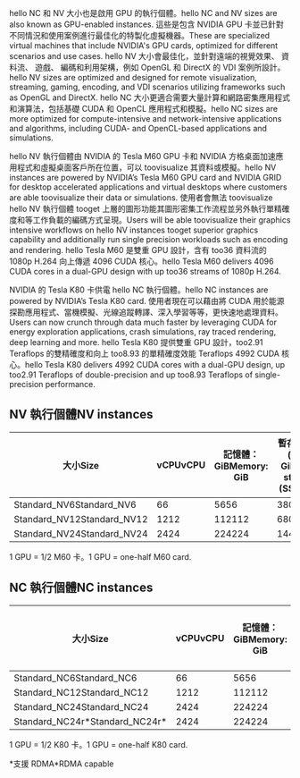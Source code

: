 
<span data-ttu-id="9edc4-101">hello NC 和 NV 大小也是啟用 GPU 的執行個體。</span><span class="sxs-lookup"><span data-stu-id="9edc4-101">hello NC and NV sizes are also known as GPU-enabled instances.</span></span> <span data-ttu-id="9edc4-102">這些是包含 NVIDIA GPU 卡並已針對不同情況和使用案例進行最佳化的特製化虛擬機器。</span><span class="sxs-lookup"><span data-stu-id="9edc4-102">These are specialized virtual machines that include NVIDIA's GPU cards, optimized for different scenarios and use cases.</span></span> <span data-ttu-id="9edc4-103">hello NV 大小會最佳化，並針對遠端的視覺效果、 資料流、 遊戲、 編碼和利用架構，例如 OpenGL 和 DirectX 的 VDI 案例所設計。</span><span class="sxs-lookup"><span data-stu-id="9edc4-103">hello NV sizes are optimized and designed for remote visualization, streaming, gaming, encoding, and VDI scenarios utilizing frameworks such as OpenGL and DirectX.</span></span> <span data-ttu-id="9edc4-104">hello NC 大小更適合需要大量計算和網路密集應用程式和演算法，包括基礎 CUDA 和 OpenCL 應用程式和模擬。</span><span class="sxs-lookup"><span data-stu-id="9edc4-104">hello NC sizes are more optimized for compute-intensive and network-intensive applications and algorithms, including CUDA- and OpenCL-based applications and simulations.</span></span> 


<span data-ttu-id="9edc4-105">hello NV 執行個體由 NVIDIA 的 Tesla M60 GPU 卡和 NVIDIA 方格桌面加速應用程式和虛擬桌面客戶所在位置，可以 toovisualize 其資料或模擬。</span><span class="sxs-lookup"><span data-stu-id="9edc4-105">hello NV instances are powered by NVIDIA’s Tesla M60 GPU card and NVIDIA GRID for desktop accelerated applications and virtual desktops where customers are able toovisualize their data or simulations.</span></span> <span data-ttu-id="9edc4-106">使用者會無法 toovisualize hello NV 執行個體 tooget 上層的圖形功能其圖形密集工作流程並另外執行單精確度和等工作負載的編碼方式呈現。</span><span class="sxs-lookup"><span data-stu-id="9edc4-106">Users will be able toovisualize their graphics intensive workflows on hello NV instances tooget superior graphics capability and additionally run single precision workloads such as encoding and rendering.</span></span> <span data-ttu-id="9edc4-107">hello Tesla M60 是雙重 GPU 設計，含有 too36 資料流的 1080p H.264 向上傳遞 4096 CUDA 核心。</span><span class="sxs-lookup"><span data-stu-id="9edc4-107">hello Tesla M60 delivers 4096 CUDA cores in a dual-GPU design with up too36 streams of 1080p H.264.</span></span> 

<span data-ttu-id="9edc4-108">NVIDIA 的 Tesla K80 卡供電 hello NC 執行個體。</span><span class="sxs-lookup"><span data-stu-id="9edc4-108">hello NC instances are powered by NVIDIA’s Tesla K80 card.</span></span> <span data-ttu-id="9edc4-109">使用者現在可以藉由將 CUDA 用於能源探勘應用程式、當機模擬、光線追蹤轉譯、深入學習等等，更快速地處理資料。</span><span class="sxs-lookup"><span data-stu-id="9edc4-109">Users can now crunch through data much faster by leveraging CUDA for energy exploration applications, crash simulations, ray traced rendering, deep learning and more.</span></span> <span data-ttu-id="9edc4-110">hello Tesla K80 提供雙重 GPU 設計，too2.91 Teraflops 的雙精確度和向上 too8.93 的單精確度效能 Teraflops 4992 CUDA 核心。</span><span class="sxs-lookup"><span data-stu-id="9edc4-110">hello Tesla K80 delivers 4992 CUDA cores with a dual-GPU design, up too2.91 Teraflops of double-precision and up too8.93 Teraflops of single-precision performance.</span></span>

## <a name="nv-instances"></a><span data-ttu-id="9edc4-111">NV 執行個體</span><span class="sxs-lookup"><span data-stu-id="9edc4-111">NV instances</span></span>

| <span data-ttu-id="9edc4-112">大小</span><span class="sxs-lookup"><span data-stu-id="9edc4-112">Size</span></span> | <span data-ttu-id="9edc4-113">vCPU</span><span class="sxs-lookup"><span data-stu-id="9edc4-113">vCPU</span></span> | <span data-ttu-id="9edc4-114">記憶體：GiB</span><span class="sxs-lookup"><span data-stu-id="9edc4-114">Memory: GiB</span></span> | <span data-ttu-id="9edc4-115">暫存儲存體 (SSD) GiB</span><span class="sxs-lookup"><span data-stu-id="9edc4-115">Temp storage (SSD) GiB</span></span> | <span data-ttu-id="9edc4-116">GPU</span><span class="sxs-lookup"><span data-stu-id="9edc4-116">GPU</span></span> | <span data-ttu-id="9edc4-117">資料磁碟數目上限</span><span class="sxs-lookup"><span data-stu-id="9edc4-117">Maximum data disks</span></span> |
| --- | --- | --- | --- | --- | --- |
| <span data-ttu-id="9edc4-118">Standard_NV6</span><span class="sxs-lookup"><span data-stu-id="9edc4-118">Standard_NV6</span></span> |<span data-ttu-id="9edc4-119">6</span><span class="sxs-lookup"><span data-stu-id="9edc4-119">6</span></span> |<span data-ttu-id="9edc4-120">56</span><span class="sxs-lookup"><span data-stu-id="9edc4-120">56</span></span> |<span data-ttu-id="9edc4-121">380</span><span class="sxs-lookup"><span data-stu-id="9edc4-121">380</span></span> | <span data-ttu-id="9edc4-122">1</span><span class="sxs-lookup"><span data-stu-id="9edc4-122">1</span></span> | <span data-ttu-id="9edc4-123">8</span><span class="sxs-lookup"><span data-stu-id="9edc4-123">8</span></span> |
| <span data-ttu-id="9edc4-124">Standard_NV12</span><span class="sxs-lookup"><span data-stu-id="9edc4-124">Standard_NV12</span></span> |<span data-ttu-id="9edc4-125">12</span><span class="sxs-lookup"><span data-stu-id="9edc4-125">12</span></span> |<span data-ttu-id="9edc4-126">112</span><span class="sxs-lookup"><span data-stu-id="9edc4-126">112</span></span> |<span data-ttu-id="9edc4-127">680</span><span class="sxs-lookup"><span data-stu-id="9edc4-127">680</span></span> | <span data-ttu-id="9edc4-128">2</span><span class="sxs-lookup"><span data-stu-id="9edc4-128">2</span></span> | <span data-ttu-id="9edc4-129">16</span><span class="sxs-lookup"><span data-stu-id="9edc4-129">16</span></span> |
| <span data-ttu-id="9edc4-130">Standard_NV24</span><span class="sxs-lookup"><span data-stu-id="9edc4-130">Standard_NV24</span></span> |<span data-ttu-id="9edc4-131">24</span><span class="sxs-lookup"><span data-stu-id="9edc4-131">24</span></span> |<span data-ttu-id="9edc4-132">224</span><span class="sxs-lookup"><span data-stu-id="9edc4-132">224</span></span> |<span data-ttu-id="9edc4-133">1440</span><span class="sxs-lookup"><span data-stu-id="9edc4-133">1440</span></span> | <span data-ttu-id="9edc4-134">4</span><span class="sxs-lookup"><span data-stu-id="9edc4-134">4</span></span> | <span data-ttu-id="9edc4-135">32</span><span class="sxs-lookup"><span data-stu-id="9edc4-135">32</span></span> |

<span data-ttu-id="9edc4-136">1 GPU = 1/2 M60 卡。</span><span class="sxs-lookup"><span data-stu-id="9edc4-136">1 GPU = one-half M60 card.</span></span>

## <a name="nc-instances"></a><span data-ttu-id="9edc4-137">NC 執行個體</span><span class="sxs-lookup"><span data-stu-id="9edc4-137">NC instances</span></span>

| <span data-ttu-id="9edc4-138">大小</span><span class="sxs-lookup"><span data-stu-id="9edc4-138">Size</span></span> | <span data-ttu-id="9edc4-139">vCPU</span><span class="sxs-lookup"><span data-stu-id="9edc4-139">vCPU</span></span> | <span data-ttu-id="9edc4-140">記憶體：GiB</span><span class="sxs-lookup"><span data-stu-id="9edc4-140">Memory: GiB</span></span> | <span data-ttu-id="9edc4-141">暫存儲存體 (SSD) GiB</span><span class="sxs-lookup"><span data-stu-id="9edc4-141">Temp storage (SSD) GiB</span></span> | <span data-ttu-id="9edc4-142">GPU</span><span class="sxs-lookup"><span data-stu-id="9edc4-142">GPU</span></span> | <span data-ttu-id="9edc4-143">資料磁碟數目上限</span><span class="sxs-lookup"><span data-stu-id="9edc4-143">Maximum data disks</span></span> |
| --- | --- | --- | --- | --- | --- |
| <span data-ttu-id="9edc4-144">Standard_NC6</span><span class="sxs-lookup"><span data-stu-id="9edc4-144">Standard_NC6</span></span> |<span data-ttu-id="9edc4-145">6</span><span class="sxs-lookup"><span data-stu-id="9edc4-145">6</span></span> |<span data-ttu-id="9edc4-146">56</span><span class="sxs-lookup"><span data-stu-id="9edc4-146">56</span></span> | <span data-ttu-id="9edc4-147">380</span><span class="sxs-lookup"><span data-stu-id="9edc4-147">380</span></span> | <span data-ttu-id="9edc4-148">1</span><span class="sxs-lookup"><span data-stu-id="9edc4-148">1</span></span> | <span data-ttu-id="9edc4-149">8</span><span class="sxs-lookup"><span data-stu-id="9edc4-149">8</span></span> |
| <span data-ttu-id="9edc4-150">Standard_NC12</span><span class="sxs-lookup"><span data-stu-id="9edc4-150">Standard_NC12</span></span> |<span data-ttu-id="9edc4-151">12</span><span class="sxs-lookup"><span data-stu-id="9edc4-151">12</span></span> |<span data-ttu-id="9edc4-152">112</span><span class="sxs-lookup"><span data-stu-id="9edc4-152">112</span></span> | <span data-ttu-id="9edc4-153">680</span><span class="sxs-lookup"><span data-stu-id="9edc4-153">680</span></span> | <span data-ttu-id="9edc4-154">2</span><span class="sxs-lookup"><span data-stu-id="9edc4-154">2</span></span> | <span data-ttu-id="9edc4-155">16</span><span class="sxs-lookup"><span data-stu-id="9edc4-155">16</span></span> |
| <span data-ttu-id="9edc4-156">Standard_NC24</span><span class="sxs-lookup"><span data-stu-id="9edc4-156">Standard_NC24</span></span> |<span data-ttu-id="9edc4-157">24</span><span class="sxs-lookup"><span data-stu-id="9edc4-157">24</span></span> |<span data-ttu-id="9edc4-158">224</span><span class="sxs-lookup"><span data-stu-id="9edc4-158">224</span></span> | <span data-ttu-id="9edc4-159">1440</span><span class="sxs-lookup"><span data-stu-id="9edc4-159">1440</span></span> | <span data-ttu-id="9edc4-160">4</span><span class="sxs-lookup"><span data-stu-id="9edc4-160">4</span></span> | <span data-ttu-id="9edc4-161">32</span><span class="sxs-lookup"><span data-stu-id="9edc4-161">32</span></span> |
| <span data-ttu-id="9edc4-162">Standard_NC24r*</span><span class="sxs-lookup"><span data-stu-id="9edc4-162">Standard_NC24r*</span></span> |<span data-ttu-id="9edc4-163">24</span><span class="sxs-lookup"><span data-stu-id="9edc4-163">24</span></span> |<span data-ttu-id="9edc4-164">224</span><span class="sxs-lookup"><span data-stu-id="9edc4-164">224</span></span> | <span data-ttu-id="9edc4-165">1440</span><span class="sxs-lookup"><span data-stu-id="9edc4-165">1440</span></span> | <span data-ttu-id="9edc4-166">4</span><span class="sxs-lookup"><span data-stu-id="9edc4-166">4</span></span> | <span data-ttu-id="9edc4-167">32</span><span class="sxs-lookup"><span data-stu-id="9edc4-167">32</span></span> |

<span data-ttu-id="9edc4-168">1 GPU = 1/2 K80 卡。</span><span class="sxs-lookup"><span data-stu-id="9edc4-168">1 GPU = one-half K80 card.</span></span>

<span data-ttu-id="9edc4-169">*支援 RDMA</span><span class="sxs-lookup"><span data-stu-id="9edc4-169">*RDMA capable</span></span>


